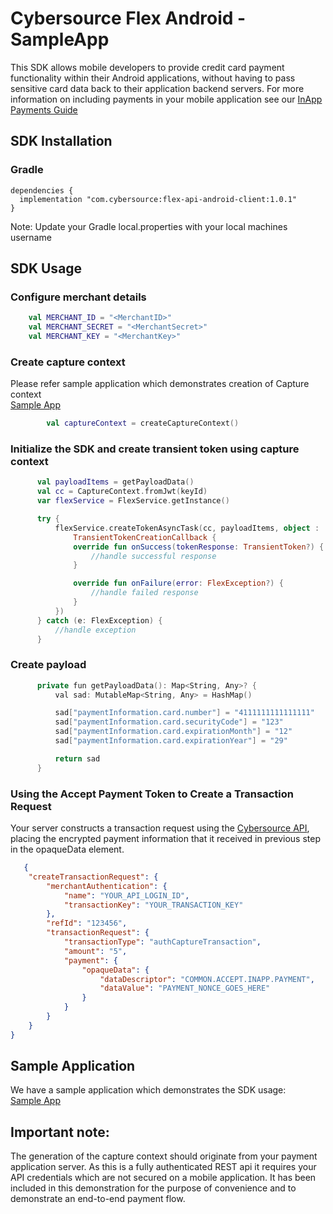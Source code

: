 
# Cybersource Flex Android - SampleApp  

  
  This SDK allows mobile developers to provide credit card payment functionality within their Android applications, without having to pass sensitive card data back to their application backend servers.  For more information on including payments in your mobile application see our [InApp Payments Guide](TBD)   
     
  ## SDK Installation 

  ### Gradle
  ```
  dependencies {
    implementation "com.cybersource:flex-api-android-client:1.0.1"
  }
 ```  
 Note: Update your Gradle local.properties with your local machines username

 ## SDK Usage

  ### Configure merchant details
  ```Kotlin
      val MERCHANT_ID = "<MerchantID>"
      val MERCHANT_SECRET = "<MerchantSecret>"
      val MERCHANT_KEY = "<MerchantKey>"
  ```

  ### Create capture context
  Please refer sample application which demonstrates creation of Capture context  
  [Sample App](https://github.com/CyberSource/flex-v2-android-sample)

  ```Kotlin
          val captureContext = createCaptureContext()
  ```

  ### Initialize the SDK and create transient token using capture context
  ```Kotlin
        val payloadItems = getPayloadData()
        val cc = CaptureContext.fromJwt(keyId)
        var flexService = FlexService.getInstance()

        try {
            flexService.createTokenAsyncTask(cc, payloadItems, object :
                TransientTokenCreationCallback {
                override fun onSuccess(tokenResponse: TransientToken?) {
                    //handle successful response
                }

                override fun onFailure(error: FlexException?) {
                    //handle failed response
                }
            })
        } catch (e: FlexException) {
            //handle exception
        }
  ```
  ### Create payload
  ```swift
        private fun getPayloadData(): Map<String, Any>? {
            val sad: MutableMap<String, Any> = HashMap()

            sad["paymentInformation.card.number"] = "4111111111111111"
            sad["paymentInformation.card.securityCode"] = "123"
            sad["paymentInformation.card.expirationMonth"] = "12"
            sad["paymentInformation.card.expirationYear"] = "29"

            return sad
        }  
  ```
  ### Using the Accept Payment Token to Create a Transaction Request
  Your server constructs a transaction request using the [Cybersource API](https://developer.cybersource.com/), placing the encrypted payment information that it received in previous step in the opaqueData element.
  ```json
     {
      "createTransactionRequest": {
          "merchantAuthentication": {
              "name": "YOUR_API_LOGIN_ID",
              "transactionKey": "YOUR_TRANSACTION_KEY"
          },
          "refId": "123456",
          "transactionRequest": {
              "transactionType": "authCaptureTransaction",
              "amount": "5",
              "payment": {
                  "opaqueData": {
                      "dataDescriptor": "COMMON.ACCEPT.INAPP.PAYMENT",
                      "dataValue": "PAYMENT_NONCE_GOES_HERE"
                  }
              }
          }
      }
  }
  ```
  ## Sample Application
  We have a sample application which demonstrates the SDK usage:  
  [Sample App](https://github.com/CyberSource/flex-v2-android-sample)

  ## Important note:
  The generation of the capture context should originate from your payment application server.  As this is a fully authenticated REST api it requires your API credentials which are not secured on a mobile application.  It has been included in this demonstration for the purpose of convenience and to demonstrate an end-to-end payment flow.
